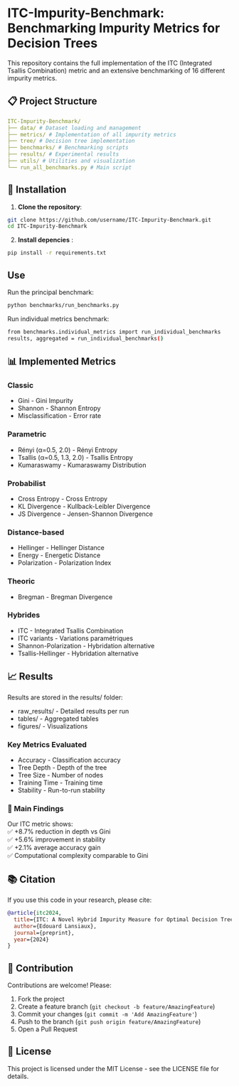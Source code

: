 # ITC-Impurity-Benchmark: Benchmarking Impurity Metrics for Decision Trees

This repository contains the full implementation of the ITC (Integrated Tsallis Combination) metric and an extensive benchmarking of 16 different impurity metrics.

## 📋 Project Structure

```yaml
ITC-Impurity-Benchmark/
├── data/ # Dataset loading and management
├── metrics/ # Implementation of all impurity metrics
├── tree/ # Decision tree implementation
├── benchmarks/ # Benchmarking scripts
├── results/ # Experimental results
├── utils/ # Utilities and visualization
└── run_all_benchmarks.py # Main script
```

## 🚀 Installation

1. **Clone the repository**:
```bash
git clone https://github.com/username/ITC-Impurity-Benchmark.git
cd ITC-Impurity-Benchmark
```

2. **Install depencies** :
   
```bash
pip install -r requirements.txt
```

## Use

Run the principal benchmark:
```bash
python benchmarks/run_benchmarks.py
```
Run individual metrics benchmark:
```bash
from benchmarks.individual_metrics import run_individual_benchmarks
results, aggregated = run_individual_benchmarks()
```
## 📊 Implemented Metrics

### Classic
- Gini - Gini Impurity
- Shannon - Shannon Entropy
- Misclassification - Error rate
  
### Parametric
- Rényi (α=0.5, 2.0) - Rényi Entropy
- Tsallis (α=0.5, 1.3, 2.0) - Tsallis Entropy
- Kumaraswamy - Kumaraswamy Distribution

### Probabilist
- Cross Entropy - Cross Entropy
- KL Divergence - Kullback-Leibler Divergence
- JS Divergence - Jensen-Shannon Divergence

### Distance-based
- Hellinger - Hellinger Distance
- Energy - Energetic Distance
- Polarization - Polarization Index

### Theoric
- Bregman - Bregman Divergence

### Hybrides
- ITC - Integrated Tsallis Combination
- ITC variants - Variations paramétriques
- Shannon-Polarization - Hybridation alternative
- Tsallis-Hellinger - Hybridation alternative

## 📈 Results
Results are stored in the results/ folder:
- raw_results/ - Detailed results per run
- tables/ - Aggregated tables
- figures/ - Visualizations

### Key Metrics Evaluated
- Accuracy - Classification accuracy  
- Tree Depth - Depth of the tree  
- Tree Size - Number of nodes  
- Training Time - Training time  
- Stability - Run-to-run stability  

### 🔬 Main Findings
Our ITC metric shows:  
✅ +8.7% reduction in depth vs Gini  
✅ +5.6% improvement in stability  
✅ +2.1% average accuracy gain  
✅ Computational complexity comparable to Gini  

## 📚 Citation
If you use this code in your research, please cite:

```bibtex
@article{itc2024,
  title={ITC: A Novel Hybrid Impurity Measure for Optimal Decision Tree Construction},
  author={Edouard Lansiaux},
  journal={preprint},
  year={2024}
}
```
## 🤝 Contribution
Contributions are welcome! Please:  
1. Fork the project  
2. Create a feature branch (`git checkout -b feature/AmazingFeature`)  
3. Commit your changes (`git commit -m 'Add AmazingFeature'`)  
4. Push to the branch (`git push origin feature/AmazingFeature`)  
5. Open a Pull Request  

## 📄 License
This project is licensed under the MIT License - see the LICENSE file for details.
